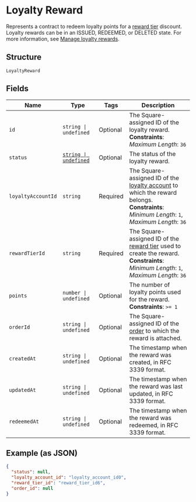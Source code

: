
# Loyalty Reward

Represents a contract to redeem loyalty points for a [reward tier](../../doc/models/loyalty-program-reward-tier.md) discount. Loyalty rewards can be in an ISSUED, REDEEMED, or DELETED state.
For more information, see [Manage loyalty rewards](https://developer.squareup.com/docs/loyalty-api/loyalty-rewards).

## Structure

`LoyaltyReward`

## Fields

| Name | Type | Tags | Description |
|  --- | --- | --- | --- |
| `id` | `string \| undefined` | Optional | The Square-assigned ID of the loyalty reward.<br>**Constraints**: *Maximum Length*: `36` |
| `status` | [`string \| undefined`](../../doc/models/loyalty-reward-status.md) | Optional | The status of the loyalty reward. |
| `loyaltyAccountId` | `string` | Required | The Square-assigned ID of the [loyalty account](../../doc/models/loyalty-account.md) to which the reward belongs.<br>**Constraints**: *Minimum Length*: `1`, *Maximum Length*: `36` |
| `rewardTierId` | `string` | Required | The Square-assigned ID of the [reward tier](../../doc/models/loyalty-program-reward-tier.md) used to create the reward.<br>**Constraints**: *Minimum Length*: `1`, *Maximum Length*: `36` |
| `points` | `number \| undefined` | Optional | The number of loyalty points used for the reward.<br>**Constraints**: `>= 1` |
| `orderId` | `string \| undefined` | Optional | The Square-assigned ID of the [order](../../doc/models/order.md) to which the reward is attached. |
| `createdAt` | `string \| undefined` | Optional | The timestamp when the reward was created, in RFC 3339 format. |
| `updatedAt` | `string \| undefined` | Optional | The timestamp when the reward was last updated, in RFC 3339 format. |
| `redeemedAt` | `string \| undefined` | Optional | The timestamp when the reward was redeemed, in RFC 3339 format. |

## Example (as JSON)

```json
{
  "status": null,
  "loyalty_account_id": "loyalty_account_id0",
  "reward_tier_id": "reward_tier_id6",
  "order_id": null
}
```

